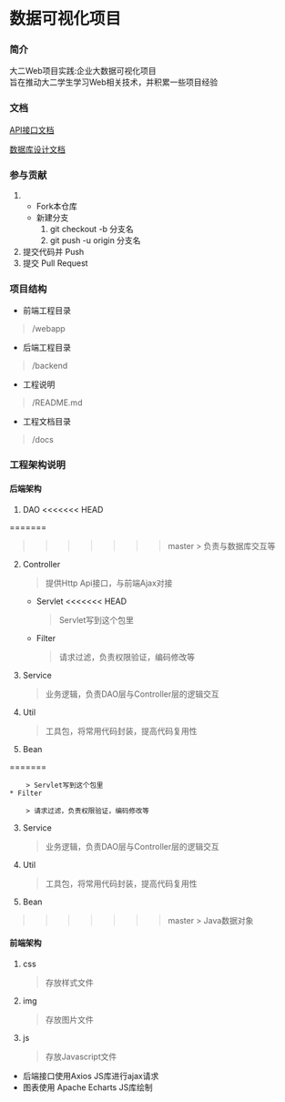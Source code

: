 # 数据可视化项目

### 简介

大二Web项目实践:企业大数据可视化项目  
旨在推动大二学生学习Web相关技术，并积累一些项目经验

### 文档

[API接口文档](docs/apis)

[数据库设计文档](docs/database/database.md)

### 参与贡献

1.  
    * Fork本仓库
    * 新建分支
        1. git checkout -b 分支名
        2. git push -u origin 分支名
2.  提交代码并 Push
3.  提交 Pull Request

### 项目结构

* 前端工程目录

> /webapp

* 后端工程目录

> /backend

* 工程说明

> /README.md

* 工程文档目录

> /docs



### 工程架构说明
#### 后端架构
1. DAO
<<<<<<< HEAD
    
=======
   
>>>>>>> master
    > 负责与数据库交互等
2. Controller
    > 提供Http Api接口，与前端Ajax对接
    * Servlet
<<<<<<< HEAD
        
        > Servlet写到这个包里
    * Filter
        
        > 请求过滤，负责权限验证，编码修改等
3. Service
    
    > 业务逻辑，负责DAO层与Controller层的逻辑交互
4. Util
    
    > 工具包，将常用代码封装，提高代码复用性
5. Bean
    
=======
      
        > Servlet写到这个包里
    * Filter
      
        > 请求过滤，负责权限验证，编码修改等
3. Service
   
    > 业务逻辑，负责DAO层与Controller层的逻辑交互
4. Util
   
    > 工具包，将常用代码封装，提高代码复用性
5. Bean
   
>>>>>>> master
    > Java数据对象

#### 前端架构
1. css
    
    > 存放样式文件
2. img
    
    > 存放图片文件
3. js
    
    > 存放Javascript文件
* 后端接口使用Axios JS库进行ajax请求
* 图表使用 Apache Echarts JS库绘制

